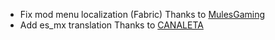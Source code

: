 * Fix mod menu localization (Fabric) Thanks to [MulesGaming](https://github.com/Mrbysco/Armor-Poser/pull/14)
* Add es_mx translation Thanks to [CANALETA](https://github.com/Mrbysco/Armor-Poser/pull/11)